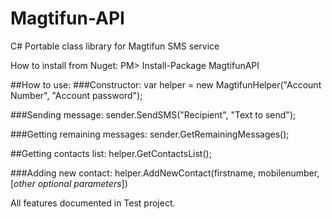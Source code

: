 # Magtifun-API
C# Portable class library for Magtifun SMS service

How to install from Nuget:
PM> Install-Package MagtifunAPI 

##How to use:
###Constructor:
var helper = new MagtifunHelper("Account Number", "Account password");

###Sending message:
sender.SendSMS("Recipient", "Text to send");

###Getting remaining messages:
sender.GetRemainingMessages();

##Getting contacts list:
helper.GetContactsList();

###Adding new contact:
helper.AddNewContact(firstname, mobilenumber, [*other optional parameters*])

All features documented in Test project.
